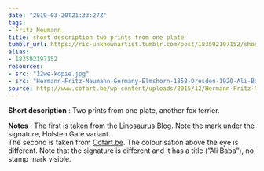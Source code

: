 ```yaml
---
date: "2019-03-20T21:33:27Z"
tags:
- Fritz Neumann
title: short description two prints from one plate
tumblr_url: https://ric-unknownartist.tumblr.com/post/183592197152/short-description-two-prints-from-one-plate
alias:
- 183592197152
resources:
- src: "12we-kopie.jpg"
- src: "Hermann-Fritz-Neumann-Germany-Elmshorn-1858-Dresden-1920-Ali-Baba-Wirehaired-Fox-Terrier.jpg"
source: http://www.cofart.be/wp-content/uploads/2015/12/Hermann-Fritz-Neumann-Germany-Elmshorn-1858-Dresden-1920-Ali-Baba-Wirehaired-Fox-Terrier.jpg
---
```


**Short description** : Two prints from one plate, another fox terrier.

**Notes** : The first is taken from the [Linosaurus Blog](http://gerrie-thefriendlyghost.blogspot.com/2016/04/margarete-donath-quest-for-forgotten_15.html). Note the mark under the signature, Holsten Gate variant.  
The second is taken from [Cofart.be](http://www.cofart.be/wp-content/uploads/2015/12/Hermann-Fritz-Neumann-Germany-Elmshorn-1858-Dresden-1920-Ali-Baba-Wirehaired-Fox-Terrier.jpg). The colourisation above the eye is different. Note that the signature is different and it has a title (”Ali Baba”), no stamp mark visible.
